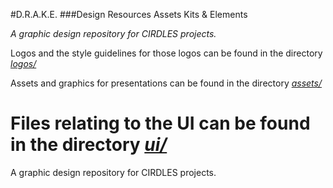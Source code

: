 

#D.R.A.K.E.
###Design Resources Assets Kits & Elements

*A graphic design repository for CIRDLES projects.*

Logos and the style guidelines for those logos can be found in the directory [*logos/*](https://github.com/CIRDLES/DRAKE/tree/master/logos)

Assets and graphics for presentations can be found in the directory [*assets/*](https://github.com/CIRDLES/DRAKE/tree/master/assets)

Files relating to the UI can be found in the directory [*ui/*](https://github.com/CIRDLES/DRAKE/tree/master/ui)
=======
A graphic design repository for CIRDLES projects.
